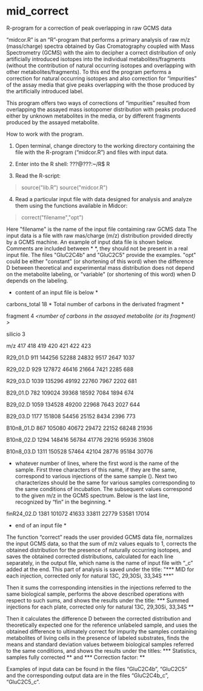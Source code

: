 # mid_correct
R-program for a correction of peak overlapping in raw GCMS data

﻿“midcor.R” is an “R”-program that performs a primary analysis of raw m/z (mass/charge) spectra obtained by Gas Cromatography coupled with Mass Spectrometry (GCMS) with the aim to decipher a correct distribution of only artificially introduced isotopes into the individual metabolites/fragments (without the contribution of natural occurring isotopes and overlapping with other metabolites/fragments). To this end the program performs a correction for natural occurring isotopes and also correction for “impurities” of the assay media that give peaks overlapping with the those produced by the artificially introduced label.

This program offers two ways of corrections of “impurities” resulted from overlapping the assayed mass isotopomer distribution with peaks produced either by unknown metabolites in the media, or by different fragments produced by the assayed metabolite.

How to work with the program.

1. Open terminal, change directory to the working directory containing the file with the R-program (“midcor.R”) and files with input data.

2. Enter into the R shell:
???@???:~/R$ R

3. Read the R-script:
> source("lib.R")
> source("midcor.R")

4. Read a particular input file with data designed for analysis and analyze them using the functions available in Midcor:
> correct("filename","opt")
        
Here "filename" is the name of the input file contaiming raw GCMS data
The input data is a file with raw mas/charge (m/z) distribution provided directly by a GCMS machine. An example of input data file is shown below. Comments are included between * *, they should not be present in a real input file. The files "GluC2C4b" and "GluC2C5" provide the examples. "opt" could be either "constant" (or shortening of this word) when the difference D between theoretical and experimental mass distribution does not depend on the metabolite labeling, or "variable" (or shortening of this word) when D depends on the labeling.

* content of an input file is below *

carbons_total 18            * Total number of carbons in the derivated fragment *

fragment 4                     *<number of carbons in the assayed metabolite (or its fragment) >*

silicio 3                         *<Total number of Si atoms in the derivated fragment>*

m/z                  	417	418	419	420	421	422	423 

R29_01.D             	911	144256	52288	24832	9517	2647	1037 

R29_02.D             	929	127872	46416	21664	7421	2285	688 

R29_03.D             	1039	135296	49192	22760	7967	2202	681 

B29_01.D             	782	109024	39368	18592	7084	1894	674 

B29_02.D             	1059	134528	49200	22968	7643	2027	644 

B29_03.D             	1177	151808	54456	25152	8434	2396	773 

B10n8_01.D             	867	105080	40672	29472	22152	68248	21936 

B10n8_02.D             	1294	148416	56784	41776	29216	95936	31608 

B10n8_03.D             	1311	150528	57464	42104	28776	95184	30776 


* whatever number of lines, where the first word is the name of the sample. First three characters of this name, if they are the same, correspond to various injections of the same sample (). Next two characterizes should be the same for various samples corresponding to the same conditions of incubation. The subsequent values correspond to the given m/z in the GCMS spectrum.
Below is the last line, recognized by “fin” in the beginning.   *

finR24_02.D            	1381	101072	41633	33811	22779	53581	17014

* end of an input file *


The function “correct” reads the user provided GCMS data file, normalizes the input GCMS data, so that the sum of m/z values equals to 1, corrects the obtained distribution for the presence of naturally occurring isotopes, and saves the obtained corrected distributions, calculated for each line separately, in the output file, which name is the name of input file with “_c” added at the end. This part of analysis is saved under the title:
 "*** MID for each injection, corrected only for natural 13C, 29,30Si, 33,34S ***"
 
 Then it sums the corresponding intensities in the injections referred to the same biological sample, performs the above described operations with respect to such sums, and shows the results under the title:
 *** Summed injections for each plate, corrected only for natural 13C, 29,30Si, 33,34S **

Then it calculates the difference D between the corrected distribution and theoretically expected one for the reference unlabeled sample, and  uses the obtained difference to ultimately correct for impurity the samples containing metabolites of living cells in the presence of labeled substrates, finds the means and standard deviation values betweem biological samples referred to the same conditions, and shows the results under the titles:
*** Statistics, samples fully corrected **
and
*** Correction factor: **

Examples of input data can be found in the files “GluC2C4b”, “GluC2C5” and the corresponding output data are in the files “GluC2C4b_c”, “GluC2C5_c”.


